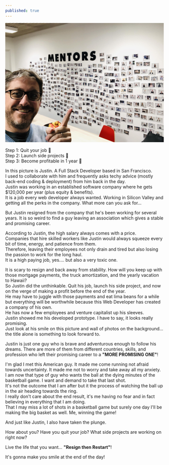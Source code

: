```yaml
---
published: true
---
```

![Side Projects](/images/Mentors.jpeg)

Step 1: Quit your job 👋   
Step 2: Launch side projects 🚀   
Step 3: Become profitable in 1 year 💸

In this picture is Justin. A Full Stack Developer based in San Francisco.   
I used to collaborate with him and frequently asks techy advice (mostly back-end coding & deployment) from him back in the day.   
Justin was working in an established software company where he gets $120,000 per year (plus equity & benefits).   
It is a job every web developer always wanted. Working in Silicon Valley and getting all the perks in the company. What more can you ask for...

But Justin resigned from the company that he's been working for several years. It is so weird to find a guy leaving an association which gives a  stable and promising career.

According to Justin, the high salary always comes with a price.   
Companies that hire skilled workers like Justin would always squeeze every bit of time, energy, and patience from them.   
Therefore, leaving their employees not only drain and tired but also losing the passion to work for the long haul.   
It is a high paying job, yes.... but also a very toxic one. 

It is scary to resign and back away from stability. How will you keep up with those mortgage payments, the truck amortization, and the yearly vacation to Hawaii?   
So Justin did the unthinkable. Quit his job, launch his side project, and now on the verge of making a profit before the end of the year.   
He may have to juggle with those payments and eat lima beans for a while but everything will be worthwhile because this Web Developer has created a company of his own.   
He has now a few employees and venture capitalist up his sleeves.   
Justin showed me his developed prototype. I have to say, it looks really promising.   
Just look at his smile on this picture and wall of photos on the background...  the title alone is something to look forward to.

Justin is just one guy who is brave and adventurous enough to follow his dreams. 
There are more of them from different countries, skills, and profession who left their promising career to a **"MORE PROMISING ONE"**!

I'm glad I met this American guy. It made me come running not afraid towards uncertainty. 
It made me not to worry and take away all my anxiety.   
I am now that type of guy who wants the ball at the dying minutes of the basketball game. I want and demand to take that last shot.   
It's not the outcome that I am after but it the process of watching the ball up in the air heading towards the ring.   
I really don't care about the end result, it's me having no fear and in fact believing in everything that I am doing.   
That I may miss a lot of shots in a basketball game but surely one day I'll be making the big basket as well. Me, winning the game!

And just like Justin, I also have taken the plunge.

How about you? 
Have you quit your job? What side projects are working on right now? 

Live the life that you want... **"Resign then Restart"**! 

It's gonna make you smile at the end of the day!   
 




